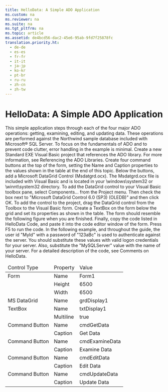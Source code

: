 ```yaml
---
title: HelloData: A Simple ADO Application
ms.custom: na
ms.reviewer: na
ms.suite: na
ms.tgt_pltfrm: na
ms.topic: article
ms.assetid: de4bcd56-dac2-45e6-95ab-9fd7f25878fc
translation.priority.ht: 
  - de-de
  - es-es
  - fr-fr
  - it-it
  - ja-jp
  - ko-kr
  - pt-br
  - ru-ru
  - zh-cn
  - zh-tw
---
```

# HelloData: A Simple ADO Application
<?xml version="1.0" encoding="utf-8"?>
<developerReferenceWithoutSyntaxDocument xmlns="http://ddue.schemas.microsoft.com/authoring/2003/5" xmlns:xlink="http://www.w3.org/1999/xlink" xmlns:xsi="http://www.w3.org/2001/XMLSchema-instance" xsi:schemaLocation="http://ddue.schemas.microsoft.com/authoring/2003/5 http://dduestorage.blob.core.windows.net/ddueschema/developer.xsd">
  <introduction>
    <para>This simple application steps through each of the four major ADO operations: getting, examining, editing, and updating data. These operations are performed against the Northwind sample database included with Microsoft® SQL Server. To focus on the fundamentals of ADO and to prevent code clutter, error handling in the example is minimal. </para>
    <procedure>
      <title>To run HelloData</title>
      <steps class="ordered">
        <step>
          <content>
            <para>Create a new Standard EXE Visual Basic project that references the ADO library. For more information, see <legacyLink xlink:href="573f8f27-babd-4e2f-bf9a-270ee7024975">Referencing the ADO Libraries</legacyLink>. </para>
          </content>
        </step>
        <step>
          <content>
            <para>Create four command buttons at the top of the form, setting the <legacyBold>Name</legacyBold> and <legacyBold>Caption</legacyBold> properties to the values shown in the table at the end of this topic. </para>
          </content>
        </step>
        <step>
          <content>
            <para>Below the buttons, add a <legacyBold>Microsoft DataGrid Control</legacyBold> (Msdatgrd.ocx). The Msdatgrd.ocx file is included with Visual Basic and is located in your \windows\system32 or \winnt\system32 directory. To add the DataGrid control to your Visual Basic toolbox pane, select <legacyBold>Components...</legacyBold> from the <legacyBold>Project</legacyBold> menu. Then check the box next to "Microsoft DataGrid Control 6.0 (SP3) (OLEDB)" and then click <legacyBold>OK</legacyBold>. To add the control to the project, drag the DataGrid control from the Toolbox to the Visual Basic form.</para>
          </content>
        </step>
        <step>
          <content>
            <para>Create a <legacyBold>TextBox</legacyBold> on the form below the grid and set its properties as shown in the table. The form should resemble the following figure when you are finished. </para>
          </content>
        </step>
        <step>
          <content>
            <para>Finally, copy the code listed in <legacyLink xlink:href="6da136c5-fa93-4fe6-9bf5-90f4d92441fb">HelloData Code</legacyLink>, and paste it into the code editor window of the form. Press <legacyBold>F5</legacyBold> to run the code. </para>
          </content>
        </step>
      </steps>
      <conclusion>
        <content>
          <alert class="note">
            <para>In the following example, and throughout the guide, the user id "MyId" with a password of "123aBc" is used to authenticate against the server. You should substitute these values with valid logon credentials for your server. Also, substitute the "MySQLServer" value with the name of your server.</para>
          </alert>
          <para>For a detailed description of the code, see <legacyLink xlink:href="a2831d77-7040-4b73-bbae-fe0bf78107ed">Comments on HelloData</legacyLink>.</para>
        </content>
      </conclusion>
    </procedure>
    <mediaLink>
      <image xlink:href="7053f5d1-7f7b-495f-9dbc-591e9bbf15a8" />
    </mediaLink>
    <table xmlns:caps="http://schemas.microsoft.com/build/caps/2013/11">
      <thead>
        <tr>
          <TD>
            <para>Control Type</para>
          </TD>
          <TD>
            <para>Property</para>
          </TD>
          <TD>
            <para>Value</para>
          </TD>
        </tr>
      </thead>
      <tbody>
        <tr>
          <TD>
            <para>Form</para>
          </TD>
          <TD>
            <para>Name</para>
          </TD>
          <TD>
            <para>Form1</para>
          </TD>
        </tr>
        <tr>
          <TD>
            <para> </para>
          </TD>
          <TD>
            <para>Height</para>
          </TD>
          <TD>
            <para>6500</para>
          </TD>
        </tr>
        <tr>
          <TD>
            <para> </para>
          </TD>
          <TD>
            <para>Width</para>
          </TD>
          <TD>
            <para>6500</para>
          </TD>
        </tr>
        <tr>
          <TD>
            <para>MS DataGrid</para>
          </TD>
          <TD>
            <para>Name</para>
          </TD>
          <TD>
            <para>grdDisplay1</para>
          </TD>
        </tr>
        <tr>
          <TD>
            <para>TextBox</para>
          </TD>
          <TD>
            <para>Name</para>
          </TD>
          <TD>
            <para>txtDisplay1</para>
          </TD>
        </tr>
        <tr>
          <TD>
            <para> </para>
          </TD>
          <TD>
            <para>Multiline</para>
          </TD>
          <TD>
            <para>true</para>
          </TD>
        </tr>
        <tr>
          <TD>
            <para>Command Button</para>
          </TD>
          <TD>
            <para>Name</para>
          </TD>
          <TD>
            <para>cmdGetData</para>
          </TD>
        </tr>
        <tr>
          <TD>
            <para> </para>
          </TD>
          <TD>
            <para>Caption</para>
          </TD>
          <TD>
            <para>Get Data</para>
          </TD>
        </tr>
        <tr>
          <TD>
            <para>Command Button</para>
          </TD>
          <TD>
            <para>Name</para>
          </TD>
          <TD>
            <para>cmdExamineData</para>
          </TD>
        </tr>
        <tr>
          <TD>
            <para> </para>
          </TD>
          <TD>
            <para>Caption</para>
          </TD>
          <TD>
            <para>Examine Data</para>
          </TD>
        </tr>
        <tr>
          <TD>
            <para>Command Button</para>
          </TD>
          <TD>
            <para>Name</para>
          </TD>
          <TD>
            <para>cmdEditData</para>
          </TD>
        </tr>
        <tr>
          <TD>
            <para> </para>
          </TD>
          <TD>
            <para>Caption</para>
          </TD>
          <TD>
            <para>Edit Data</para>
          </TD>
        </tr>
        <tr>
          <TD>
            <para>Command Button</para>
          </TD>
          <TD>
            <para>Name</para>
          </TD>
          <TD>
            <para>cmdUpdateData</para>
          </TD>
        </tr>
        <tr>
          <TD>
            <para> </para>
          </TD>
          <TD>
            <para>Caption</para>
          </TD>
          <TD>
            <para>Update Data</para>
          </TD>
        </tr>
      </tbody>
    </table>
  </introduction>
  <relatedTopics />
</developerReferenceWithoutSyntaxDocument>